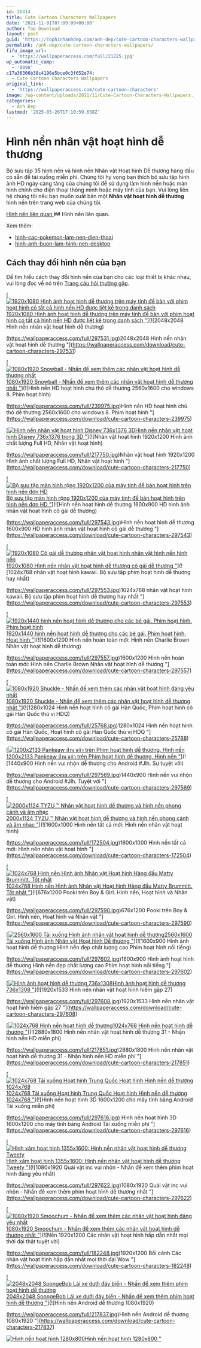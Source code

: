 ```yaml
---
id: 26414
title: Cute Cartoon Characters Wallpapers
date: '2021-11-01T07:09:09+00:00'
author: Top Download
layout: post
guid: 'https://Tophinhanhdep.com/anh-dep/cute-cartoon-characters-wallpapers/'
permalink: /anh-dep/cute-cartoon-characters-wallpapers/
fifu_image_url:
  - 'https://wallpaperaccess.com/full/21225.jpg'
wp_automatic_camp:
  - '8098'
c17a36306b38c4196e5bce0c3f652e74:
  - Cute Cartoon Characters Wallpapers
original_link:
  - 'https://wallpaperaccess.com/cute-cartoon-characters'
image: /wp-content/uploads/2021/11/Cute-Cartoon-Characters-Wallpapers.jpg
categories:
  - Ảnh Đẹp
lastmod: '2025-03-26T17:10:59.658Z'
---
```

# Hình nền nhân vật hoạt hình dễ thương

Bộ sưu tập 35 hình nền và hình nền Nhân vật Hoạt hình Dễ thương hàng đầu có sẵn để tải xuống miễn phí. Chúng tôi hy vọng bạn thích bộ sưu tập hình ảnh HD ngày càng tăng của chúng tôi để sử dụng làm hình nền hoặc màn hình chính cho điện thoại thông minh hoặc máy tính của bạn. Vui lòng liên hệ chúng tôi nếu bạn muốn xuất bản một **Nhân vật hoạt hình dễ thương** hình nền trên trang web của chúng tôi.

[Hình nền liên quan ](#related) ## Hình nền liên quan.

   
 Xem thêm:

   
- [hinh-cac-pokemon-lam-nen-dien-thoai](https://tophinhanhdep.com/anh-anime/hinh-cac-pokemon-lam-nen-dien-thoai/)
- [hinh-anh-buon-lam-hinh-nen-desktop](https://tophinhanhdep.com/hinh-anh-buon/hinh-anh-buon-lam-hinh-nen-desktop/)

## Cách thay đổi hình nền của bạn

Để tìm hiểu cách thay đổi hình nền của bạn cho các loại thiết bị khác nhau, vui lòng đọc về nó trên [Trang câu hỏi thường gặp](https://tophinhanhdep.com/faq/).

  
[[![1920x1080 Hình ảnh hoạt hình dễ thương trên máy tính để bàn với phim hoạt hình có tất cả hình nền HD được liệt kê trong danh sách](https://wallpaperaccess.com/full/21225.jpg)1920x1080 Hình ảnh hoạt hình dễ thương trên máy tính để bàn với phim hoạt hình có tất cả hình nền HD được liệt kê trong danh sách "](https://wallpaperaccess.com/download/cute-cartoon-characters-21225)](![2048x2048 Hình nền nhân vật hoạt hình dễ thương)

(https://wallpaperaccess.com/full/297531.jpg)2048x2048 Hình nền nhân vật hoạt hình dễ thương "](https://wallpaperaccess.com/download/cute-cartoon-characters-297531)

[[![1080x1920 Snowball - Nhấn để xem thêm các nhân vật hoạt hình dễ thương nhất](https://wallpaperaccess.com/full/297535.jpg)1080x1920 Snowball - Nhấn để xem thêm các nhân vật hoạt hình dễ thương nhất "](https://wallpaperaccess.com/download/cute-cartoon-characters-297535)](![Hình nền HD hoạt hình chú thỏ dễ thương 2560x1600 cho windows 8. Phim hoạt hình)

(https://wallpaperaccess.com/full/239975.jpg)Hình nền HD hoạt hình chú thỏ dễ thương 2560x1600 cho windows 8. Phim hoạt hình "](https://wallpaperaccess.com/download/cute-cartoon-characters-239975)

[[![Hình nền nhân vật hoạt hình Disney 736x1376 3D](https://wallpaperaccess.com/full/297539.jpg)Hình nền nhân vật hoạt hình Disney 736x1376 trong 3D "](https://wallpaperaccess.com/download/cute-cartoon-characters-297539)](![Nhân vật hoạt hình 1920x1200 Hình ảnh chất lượng Full HD, Nhân vật hoạt hình)

(https://wallpaperaccess.com/full/217750.jpg)Nhân vật hoạt hình 1920x1200 Hình ảnh chất lượng Full HD, Nhân vật hoạt hình "](https://wallpaperaccess.com/download/cute-cartoon-characters-217750)

[[![Bộ sưu tập màn hình rộng 1920x1200 của máy tính để bàn hoạt hình trên hình nền đơn HD](https://wallpaperaccess.com/full/21199.jpg)Bộ sưu tập màn hình rộng 1920x1200 của máy tính để bàn hoạt hình trên hình nền đơn HD "](https://wallpaperaccess.com/download/cute-cartoon-characters-21199)](![Hình nền hoạt hình dễ thương 1600x900 HD hình ảnh nhân vật hoạt hình cô gái dễ thương)

(https://wallpaperaccess.com/full/297543.jpg)Hình nền hoạt hình dễ thương 1600x900 HD hình ảnh nhân vật hoạt hình cô gái dễ thương "](https://wallpaperaccess.com/download/cute-cartoon-characters-297543)

[[![1920x1080 Cô gái dễ thương nhân vật hoạt hình nhân vật hình nền hình nền](https://wallpaperaccess.com/full/297549.jpg)1920x1080 Hình nền nhân vật hoạt hình dễ thương cô gái dễ thương "](https://wallpaperaccess.com/download/cute-cartoon-characters-297549)](![1024x768 nhân vật hoạt hình kawaii.  Bộ sưu tập phim hoạt hình dễ thương hay nhất)

(https://wallpaperaccess.com/full/297553.jpg)1024x768 nhân vật hoạt hình kawaii. Bộ sưu tập phim hoạt hình dễ thương hay nhất "](https://wallpaperaccess.com/download/cute-cartoon-characters-297553)

[[![1920x1440 hình nền hoạt hình dễ thương cho các bé gái.  Phim hoạt hình.  Phim hoạt hình](https://wallpaperaccess.com/full/89054.jpg)1920x1440 hình nền hoạt hình dễ thương cho các bé gái. Phim hoạt hình. Hoạt hình "](https://wallpaperaccess.com/download/cute-cartoon-characters-89054)](![1600x1200 Hình nền hoàn toàn mới: Hình nền Charlie Brown Nhân vật hoạt hình dễ thương)

(https://wallpaperaccess.com/full/297557.jpg)1600x1200 Hình nền hoàn toàn mới: Hình nền Charlie Brown Nhân vật hoạt hình dễ thương "](https://wallpaperaccess.com/download/cute-cartoon-characters-297557)

[[![1080x1920 Shuckle - Nhấn để xem thêm các nhân vật hoạt hình đáng yêu nhất](https://wallpaperaccess.com/full/297562.png)1080x1920 Shuckle - Nhấn để xem thêm các nhân vật hoạt hình dễ thương nhất "](https://wallpaperaccess.com/download/cute-cartoon-characters-297562)](![1280x1024 Hình nền hoạt hình cô gái Hàn Quốc, Phim hoạt hình cô gái Hàn Quốc thú vị HDQ)

(https://wallpaperaccess.com/full/25768.jpg)1280x1024 Hình nền hoạt hình cô gái Hàn Quốc, Hoạt hình cô gái Hàn Quốc thú vị HDQ "](https://wallpaperaccess.com/download/cute-cartoon-characters-25768)

[[![1200x2133 Pankeaw ป่าน แก้ว trên Phim hoạt hình dễ thương.  Hình nền](https://wallpaperaccess.com/full/297566.jpg)1200x2133 Pankeaw ป่าน แก้ว trên Phim hoạt hình dễ thương. Hình nền "](https://wallpaperaccess.com/download/cute-cartoon-characters-297566)](![1440x900 Hình nền vui nhộn dễ thương cho Android #Jlh.  Sự tuyệt vời)

(https://wallpaperaccess.com/full/297569.jpg)1440x900 Hình nền vui nhộn dễ thương cho Android #Jlh. Tuyệt vời "](https://wallpaperaccess.com/download/cute-cartoon-characters-297569)

[[![2000x1124 TYZU ™ Nhân vật hoạt hình dễ thương và hình nền phong cảnh và âm nhạc](https://wallpaperaccess.com/full/217734.jpg)2000x1124 TYZU ™ Nhân vật hoạt hình dễ thương và hình nền phong cảnh và âm nhạc "](https://wallpaperaccess.com/download/cute-cartoon-characters-217734)](![1600x1000 Hình nền tất cả mới: Hình nền nhân vật hoạt hình)

(https://wallpaperaccess.com/full/172504.jpg)1600x1000 Hình nền tất cả mới: Hình nền nhân vật hoạt hình "](https://wallpaperaccess.com/download/cute-cartoon-characters-172504)

[[![1024x768 Hình nền Hình ảnh Nhân vật Hoạt hình Hàng đầu Matty Brummitt.  Tốt nhất](https://wallpaperaccess.com/full/297588.jpg)1024x768 Hình nền Hình ảnh Nhân vật Hoạt hình Hàng đầu Matty Brummitt. Tốt nhất "](https://wallpaperaccess.com/download/cute-cartoon-characters-297588)](![676x1200 Pooki trên Boy & Girl.  Hình nền, Hoạt hình và Nhân vật)

(https://wallpaperaccess.com/full/297590.jpg)676x1200 Pooki trên Boy &amp; Girl. Hình nền, Hoạt hình và Nhân vật "](https://wallpaperaccess.com/download/cute-cartoon-characters-297590)

[[![2560x1600 Tải xuống Hình ảnh nhân vật hoạt hình dễ thương](https://wallpaperaccess.com/full/297593.jpg)2560x1600 Tải xuống Hình ảnh Nhân vật Hoạt hình Dễ thương "](https://wallpaperaccess.com/download/cute-cartoon-characters-297593)](![1600x900 Hình ảnh hoạt hình dễ thương Hình nền đẹp chất lượng cao Phim hoạt hình nổi tiếng)

(https://wallpaperaccess.com/full/297602.jpg)1600x900 Hình ảnh hoạt hình dễ thương Hình nền đẹp chất lượng cao Phim hoạt hình nổi tiếng "](https://wallpaperaccess.com/download/cute-cartoon-characters-297602)

[[![Hình ảnh hoạt hình dễ thương 736x1308](https://wallpaperaccess.com/full/297607.jpg)Hình ảnh hoạt hình dễ thương 736x1308 "](https://wallpaperaccess.com/download/cute-cartoon-characters-297607)](![1920x1533 Hình nền nhân vật hoạt hình hiếm gặp 27)

(https://wallpaperaccess.com/full/297608.jpg)1920x1533 Hình nền nhân vật hoạt hình hiếm gặp 27 "](https://wallpaperaccess.com/download/cute-cartoon-characters-297608)

[[![1024x768 Hình nền hoạt hình dễ thương](https://wallpaperaccess.com/full/297611.jpg)1024x768 Hình nền hoạt hình dễ thương "](https://wallpaperaccess.com/download/cute-cartoon-characters-297611)](![2880x1800 Hình nền nhân vật hoạt hình dễ thương 31 - Nhận hình nền HD miễn phí)

(https://wallpaperaccess.com/full/217851.jpg)2880x1800 Hình nền nhân vật hoạt hình dễ thương 31 - Nhận hình nền HD miễn phí "](https://wallpaperaccess.com/download/cute-cartoon-characters-217851)

[[![1024x768 Tải xuống Hoạt hình Trung Quốc Hoạt hình Hình nền dễ thương 1024x768](https://wallpaperaccess.com/full/105823.jpg)1024x768 Tải xuống Hoạt hình Trung Quốc Hoạt hình Hình nền dễ thương 1024x768 "](https://wallpaperaccess.com/download/cute-cartoon-characters-105823)](![Hình nền hoạt hình 3D 1600x1200 cho máy tính bảng Android Tải xuống miễn phí)

(https://wallpaperaccess.com/full/297616.jpg) Hình nền hoạt hình 3D 1600x1200 cho máy tính bảng Android Tải xuống miễn phí "](https://wallpaperaccess.com/download/cute-cartoon-characters-297616)

[[![Hình xăm hoạt hình 1355x1600: Hình nền nhân vật hoạt hình dễ thương Tweety](https://wallpaperaccess.com/full/297618.png)Hình xăm hoạt hình 1355x1600: Hình nền nhân vật hoạt hình dễ thương Tweety "](https://wallpaperaccess.com/download/cute-cartoon-characters-297618)](![1080x1920 Quái vật inc vui nhộn - Nhấn để xem thêm phim hoạt hình đáng yêu nhất)

(https://wallpaperaccess.com/full/297622.jpg)1080x1920 Quái vật inc vui nhộn - Nhấn để xem thêm phim hoạt hình dễ thương nhất "](https://wallpaperaccess.com/download/cute-cartoon-characters-297622)

[[![1080x1920 Smoochum - Nhấn để xem thêm các nhân vật hoạt hình đáng yêu nhất](https://wallpaperaccess.com/full/297625.png)1080x1920 Smoochum - Nhấn để xem thêm các nhân vật hoạt hình dễ thương nhất "](https://wallpaperaccess.com/download/cute-cartoon-characters-297625)](![Nền 1920x1200 Các nhân vật hoạt hình hấp dẫn nhất mọi thời đại thật tuyệt vời)

(https://wallpaperaccess.com/full/182248.jpg)1920x1200 Bối cảnh Các nhân vật hoạt hình hấp dẫn nhất mọi thời đại Wow "](https://wallpaperaccess.com/download/cute-cartoon-characters-182248)

[[![2048x2048 SpongeBob Lái xe dưới đáy biển - Nhấn để xem thêm phim hoạt hình dễ thương](https://wallpaperaccess.com/full/297630.jpg)2048x2048 SpongeBob Lái xe dưới đáy biển - Nhấn để xem thêm phim hoạt hình dễ thương "](https://wallpaperaccess.com/download/cute-cartoon-characters-297630)](![Hình nền Android dễ thương 1080x1920)

(https://wallpaperaccess.com/full/217837.jpg)Hình nền Android dễ thương 1080x1920 "](https://wallpaperaccess.com/download/cute-cartoon-characters-217837)

[![Hình nền hoạt hình 1280x800](https://wallpaperaccess.com/full/297637.jpg)Hình nền hoạt hình 1280x800 "](https://wallpaperaccess.com/download/cute-cartoon-characters-297637)
